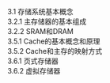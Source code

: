 3.1 存储系统基本概念  
3.2.1 主存储器的基本组成  
3.2.2 SRAM和DRAM  
3.5.1 Cache的基本概念和原理  
3.5.2 Cache和主存的映射方式  
3.6.1 页式存储器  
3.6.2 虚拟存储器